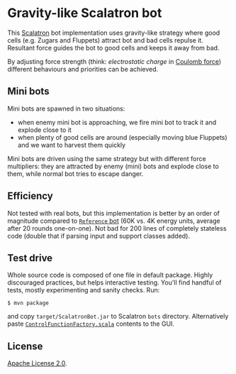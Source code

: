 # Gravity-like Scalatron bot

This [Scalatron](https://github.com/scalatron/scalatron) bot implementation uses gravity-like strategy where good cells (e.g. Zugars and Fluppets) attract bot and bad cells repulse it. Resultant force guides the bot to good cells and keeps it away from bad.

By adjusting force strength (think: *electrostatic charge* in [Coulomb force](http://en.wikipedia.org/wiki/Coulomb_force)) different behaviours and priorities can be achieved.

## Mini bots

Mini bots are spawned in two situations:

* when enemy mini bot is approaching, we fire mini bot to track it and explode close to it
* when plenty of good cells are around (especially moving blue Fluppets) and we want to harvest them quickly

Mini bots are driven using the same strategy but with different force multipliers: they are attracted by enemy (mini) bots and explode close to them, while normal bot tries to escape danger.

## Efficiency

Not tested with real bots, but this implementation is better by an order of magnitude compared to [`Reference` bot](https://github.com/scalatron/scalatron/blob/master/Scalatron/samples/Example%20Bot%2001%20-%20Reference/src/Bot.scala) (60K vs. 4K energy units, average after 20 rounds one-on-one). Not bad for 200 lines of completely stateless code (double that if parsing input and support classes added).

## Test drive

Whole source code is composed of one file in default package. Highly discouraged practices, but helps interactive testing. You'll find handful of tests, mostly experimenting and sanity checks. Run:

	$ mvn package

and copy `target/ScalatronBot.jar` to Scalatron `bots` directory. Alternatively paste [`ControlFunctionFactory.scala`](https://github.com/nurkiewicz/scalatron-bot/blob/master/src/main/scala/ControlFunctionFactory.scala) contents to the GUI.

## License

[Apache License 2.0](https://github.com/nurkiewicz/scalatron-bot/blob/master/license.txt).
